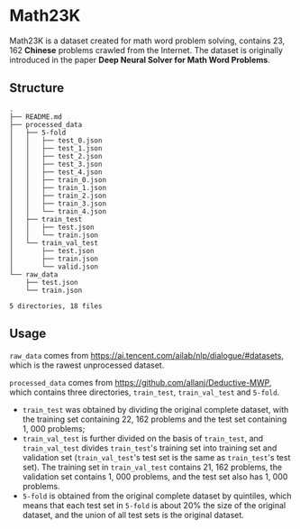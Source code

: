 # Math23K

Math23K is a dataset created for math word problem solving, contains 23, 162 **Chinese** problems crawled from the Internet. The dataset is originally introduced in the paper **Deep Neural Solver for Math Word Problems**.

## Structure

```
.
├── README.md
├── processed_data
│   ├── 5-fold
│   │   ├── test_0.json
│   │   ├── test_1.json
│   │   ├── test_2.json
│   │   ├── test_3.json
│   │   ├── test_4.json
│   │   ├── train_0.json
│   │   ├── train_1.json
│   │   ├── train_2.json
│   │   ├── train_3.json
│   │   └── train_4.json
│   ├── train_test
│   │   ├── test.json
│   │   └── train.json
│   └── train_val_test
│       ├── test.json
│       ├── train.json
│       └── valid.json
└── raw_data
    ├── test.json
    └── train.json

5 directories, 18 files
```

## Usage

`raw_data` comes from https://ai.tencent.com/ailab/nlp/dialogue/#datasets, which is the rawest unprocessed dataset.

`processed_data` comes from https://github.com/allanj/Deductive-MWP, which contains three directories, `train_test`, `train_val_test` and `5-fold`. 

- `train_test` was obtained by dividing the original complete dataset, with the training set containing 22, 162 problems and the test set containing 1, 000 problems;
- `train_val_test` is further divided on the basis of `train_test`, and `train_val_test` divides `train_test`'s training set into training set and validation set (`train_val_test`'s test set is the same as `train_test`'s test set). The training set in `train_val_test` contains 21, 162 problems, the validation set contains 1, 000 problems, and the test set also has 1, 000 problems.
- `5-fold` is obtained from the original complete dataset by quintiles, which means that each test set in `5-fold` is about 20% the size of the original dataset, and the union of all test sets is the original dataset.

